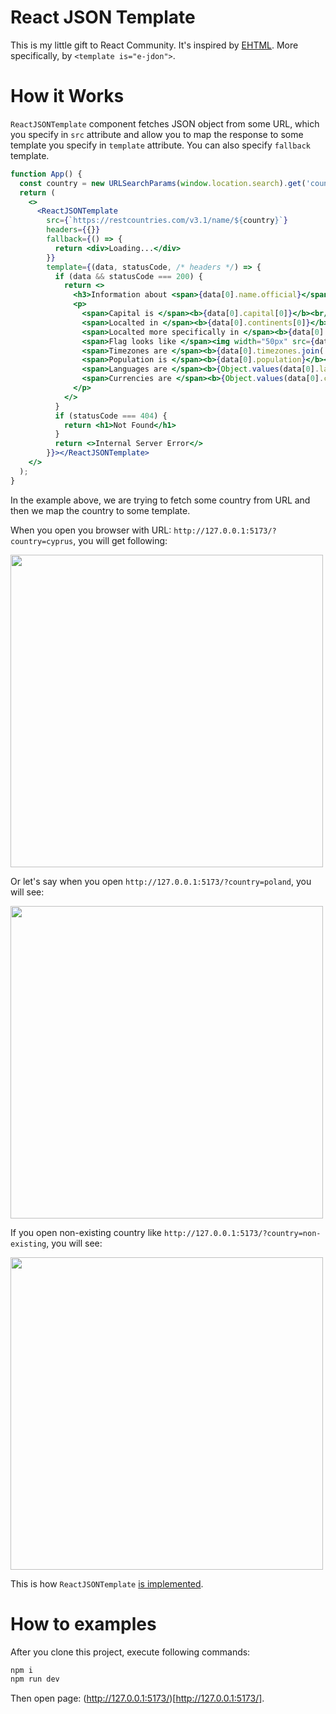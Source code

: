 # React JSON Template

This is my little gift to React Community. It's inspired by [EHTML](https://e-html.org). More specifically, by `<template is="e-jdon">`.

# How it Works

`ReactJSONTemplate` component fetches JSON object from some URL, which you specify in `src` attribute and allow you to map the response to some template you specify in `template` attribute. You can also specify `fallback` template.

```jsx
function App() {
  const country = new URLSearchParams(window.location.search).get('country')
  return (
    <>
      <ReactJSONTemplate
        src={`https://restcountries.com/v3.1/name/${country}`}
        headers={{}}
        fallback={() => {
          return <div>Loading...</div>
        }}
        template={(data, statusCode, /* headers */) => {
          if (data && statusCode === 200) {
            return <>
              <h3>Information about <span>{data[0].name.official}</span></h3>
              <p>
                <span>Capital is </span><b>{data[0].capital[0]}</b><br/>
                <span>Localted in </span><b>{data[0].continents[0]}</b><br/>
                <span>Localted more specifically in </span><b>{data[0].subregion}</b><br/>
                <span>Flag looks like </span><img width="50px" src={data[0].flags.svg}/><br/>
                <span>Timezones are </span><b>{data[0].timezones.join(', ')}</b><br/>
                <span>Population is </span><b>{data[0].population}</b><br/>
                <span>Languages are </span><b>{Object.values(data[0].languages).join(', ')}</b><br/>
                <span>Currencies are </span><b>{Object.values(data[0].currencies).map((currency: any) => currency.name).join(', ')}</b><br/>
              </p>
            </>
          }
          if (statusCode === 404) {
            return <h1>Not Found</h1>
          }
          return <>Internal Server Error</>
        }}></ReactJSONTemplate>
    </>
  );
}
```

In the example above, we are trying to fetch some country from URL and then we map the country to some template.

When you open you browser with URL: `http://127.0.0.1:5173/?country=cyprus`, you will get following:

<img width="500px" src="https://raw.githubusercontent.com/Guseyn/react-json-template/main/image/Screenshot%202024-01-21%20at%207.13.11%20PM.png?sanitize=true">

Or let's say when you open `http://127.0.0.1:5173/?country=poland`, you will see:

<img width="500px" src="https://raw.githubusercontent.com/Guseyn/react-json-template/main/image/Screenshot%202024-01-21%20at%207.13.28%20PM.png?sanitize=true">

If you open non-existing country like `http://127.0.0.1:5173/?country=non-existing`, you will see:

<img width="500px" src="https://raw.githubusercontent.com/Guseyn/react-json-template/main/image/Screenshot%202024-01-21%20at%207.23.42%20PM.png?sanitize=true">

This is how `ReactJSONTemplate` [is implemented](lib/ReactJSONTemplate.tsx).

# How to examples

After you clone this project, execute following commands:

```bash
npm i
npm run dev
```

Then open page: (http://127.0.0.1:5173/)[http://127.0.0.1:5173/].
